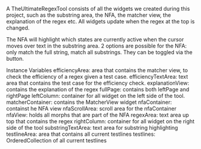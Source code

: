 A TheUltimateRegexTool consists of all the widgets we created during this project, such as the substring area, the NFA, the matcher view, the explanation of the regex etc. All widgets update when the regex at the top is changed.

The NFA will highlight which states are currently active when the cursor moves over text in the substring area.
2 options are possible for the NFA: only match the full string, match all substrings. They can be toggled via the button.

Instance Variables
	efficiencyArea: area that contains the matcher view, to check the efficiency of a regex given a test case.
	efficiencyTextArea: text area that contains the test case for the efficiency check.
	explanationView: contains the explanation of the regex
	fullPage: contains both leftPage and rightPage
	leftColumn: container for all widget on the left side of the tool.
	matcherContainer: contains the MatcherView widget
	nfaContainer: containst he NFA view
	nfaScrollArea:	scroll area for the nfaContainer
	nfaView: holds all morphs that are part of the NFA
	regexArea:	 text area up top that contains the regex
	rightColumn: container for all widget on the right side of the tool
	substringTextArea: text area for substring highlighting
	testlineArea: area that contains all current testlines
	testlines: OrderedCollection of all current testlines